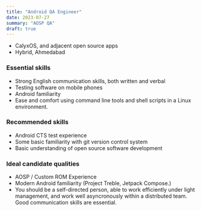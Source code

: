 ```yaml
---
title: "Android QA Engineer"
date: 2023-07-27
summary: "AOSP QA"
draft: true
---
```


* CalyxOS, and adjacent open source apps
* Hybrid, Ahmedabad

### Essential skills
* Strong English communication skills, both written and verbal
* Testing software on mobile phones
* Android familiarity
* Ease and comfort using command line tools and shell scripts in a Linux environment.

### Recommended skills
* Android CTS test experience
* Some basic familiarity with git version control system
* Basic understanding of open source software development

### Ideal candidate qualities
* AOSP / Custom ROM Experience
* Modern Android familiarity (Project Treble, Jetpack Compose.)
* You should be a self-directed person, able to work efficiently under light management, and work well asyncronously within a distributed team. Good communication skills are essential.

